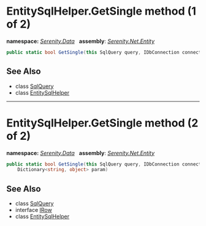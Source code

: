 # EntitySqlHelper.GetSingle method (1 of 2)
**namespace:** *[Serenity.Data](../../README.md#serenity.data-namespace)*   **assembly**: *[Serenity.Net.Entity](../../README.md)*

```csharp
public static bool GetSingle(this SqlQuery query, IDbConnection connection)
```

## See Also

* class [SqlQuery](../Serenity.Net.Data/../SqlQuery.md)
* class [EntitySqlHelper](../EntitySqlHelper.md)

---

# EntitySqlHelper.GetSingle method (2 of 2)
**namespace:** *[Serenity.Data](../../README.md#serenity.data-namespace)*   **assembly**: *[Serenity.Net.Entity](../../README.md)*

```csharp
public static bool GetSingle(this SqlQuery query, IDbConnection connection, IRow row, 
    Dictionary<string, object> param)
```

## See Also

* class [SqlQuery](../Serenity.Net.Data/../SqlQuery.md)
* interface [IRow](../IRow.md)
* class [EntitySqlHelper](../EntitySqlHelper.md)